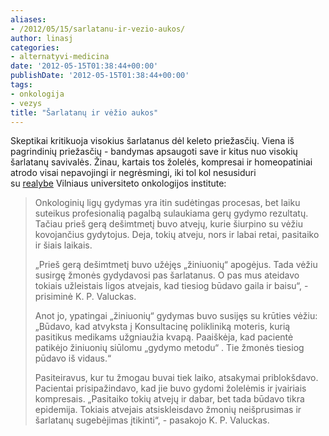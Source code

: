 ```yaml
---
aliases:
- /2012/05/15/sarlatanu-ir-vezio-aukos/
author: linasj
categories:
- alternatyvi-medicina
date: '2012-05-15T01:38:44+00:00'
publishDate: '2012-05-15T01:38:44+00:00'
tags:
- onkologija
- vezys
title: "Šarlatanų ir vėžio aukos"
---
```

Skeptikai kritikuoja visokius šarlatanus dėl keleto priežasčių. Viena iš pagrindinių priežasčių - bandymas apsaugoti save ir kitus nuo visokių šarlatanų savivalės. Žinau, kartais tos žolelės, kompresai ir homeopatiniai atrodo visai nepavojingi ir negrėsmingi, iki tol kol nesusiduri su [realybe](http://www.balsas.lt/naujiena/597373/onkologiniams-ligoniams-pasveikti-padeda-viltis) Vilniaus universiteto onkologijos institute:

> Onkologinių ligų gydymas yra itin sudėtingas procesas, bet laiku suteikus profesionalią pagalbą sulaukiama gerų gydymo rezultatų. Tačiau prieš gerą dešimtmetį buvo atvejų, kurie šiurpino su vėžiu kovojančius gydytojus. Deja, tokių atveju, nors ir labai retai, pasitaiko ir šiais laikais.
> 
> „Prieš gerą dešimtmetį buvo užėjęs „žiniuonių“ apogėjus. Tada vėžiu susirgę žmonės gydydavosi pas šarlatanus. O pas mus ateidavo tokiais užleistais ligos atvejais, kad tiesiog būdavo gaila ir baisu“, - prisiminė K. P. Valuckas.
> 
> Anot jo, ypatingai „žiniuonių“ gydymas buvo susijęs su krūties vėžiu: „Būdavo, kad atvyksta į Konsultacinę polikliniką moteris, kurią pasitikus medikams užgniaužia kvapą. Paaiškėja, kad pacientė patikėjo žiniuonių siūlomu „gydymo metodu“ . Tie žmonės tiesiog pūdavo iš vidaus.“
> 
> Pasiteiravus, kur tu žmogau buvai tiek laiko, atsakymai priblokšdavo. Pacientai prisipažindavo, kad jie buvo gydomi žolelėmis ir įvairiais kompresais. „Pasitaiko tokių atvejų ir dabar, bet tada būdavo tikra epidemija. Tokiais atvejais atsiskleisdavo žmonių neišprusimas ir šarlatanų sugebėjimas įtikinti“, - pasakojo K. P. Valuckas.


